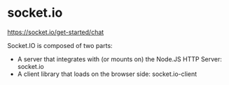 # socket.io
https://socket.io/get-started/chat

Socket.IO is composed of two parts:
* A server that integrates with (or mounts on) the Node.JS HTTP Server: socket.io
* A client library that loads on the browser side: socket.io-client
